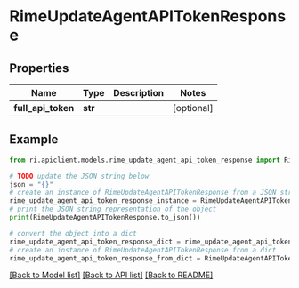 # RimeUpdateAgentAPITokenResponse


## Properties

Name | Type | Description | Notes
------------ | ------------- | ------------- | -------------
**full_api_token** | **str** |  | [optional] 

## Example

```python
from ri.apiclient.models.rime_update_agent_api_token_response import RimeUpdateAgentAPITokenResponse

# TODO update the JSON string below
json = "{}"
# create an instance of RimeUpdateAgentAPITokenResponse from a JSON string
rime_update_agent_api_token_response_instance = RimeUpdateAgentAPITokenResponse.from_json(json)
# print the JSON string representation of the object
print(RimeUpdateAgentAPITokenResponse.to_json())

# convert the object into a dict
rime_update_agent_api_token_response_dict = rime_update_agent_api_token_response_instance.to_dict()
# create an instance of RimeUpdateAgentAPITokenResponse from a dict
rime_update_agent_api_token_response_from_dict = RimeUpdateAgentAPITokenResponse.from_dict(rime_update_agent_api_token_response_dict)
```
[[Back to Model list]](../README.md#documentation-for-models) [[Back to API list]](../README.md#documentation-for-api-endpoints) [[Back to README]](../README.md)

